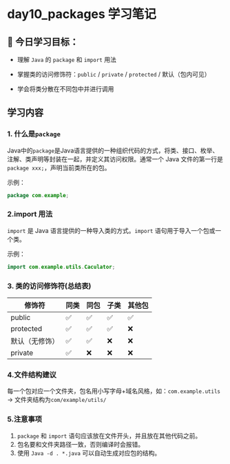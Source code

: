 # day10_packages 学习笔记


## 🎯 今日学习目标：
- 理解 `Java` 的 `package` 和 `import` 用法

- 掌握类的访问修饰符：`public` / `private` / `protected` / 默认（包内可见）

- 学会将类分散在不同包中并进行调用

## 学习内容

### 1. 什么是`package`
Java中的`package`是Java语言提供的一种组织代码的方式，将类、接口、枚举、注解、类声明等封装在一起，并定义其访问权限。通常一个 Java 文件的第一行是 `package xxx;`，声明当前类所在的包。

示例：
```java
package com.example;
```

### 2.import 用法
`import` 是 Java 语言提供的一种导入类的方式。`import` 语句用于导入一个包或一个类。

示例：
```java
import com.example.utils.Caculator;
```

### 3. 类的访问修饰符(总结表)
| 修饰符       | 同类 | 同包 | 子类 | 其他包 |
| --------- | -- | -- | -- | --- |
| public    | ✅  | ✅  | ✅  | ✅   |
| protected | ✅  | ✅  | ✅  | ❌   |
| 默认（无修饰）   | ✅  | ✅  | ❌  | ❌   |
| private   | ✅  | ❌  | ❌  | ❌   |

### 4.文件结构建议
每一个包对应一个文件夹，包名用小写字母+域名风格，如：`com.example.utils` -> 文件夹结构为`com/example/utils/`

### 5.注意事项
1. `package` 和 `import` 语句应该放在文件开头，并且放在其他代码之前。
2. 包名要和文件夹路径一致，否则编译时会报错。
3. 使用 `Java -d . *.java` 可以自动生成对应包的结构。
